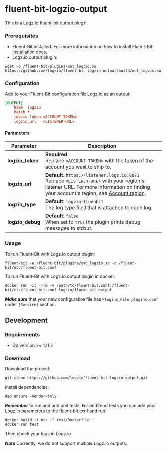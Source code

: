 # fluent-bit-logzio-output
This is a Logz.io fluent-bit output plugin. 

### Prerequisites
* Fluent-Bit installed. For more information on how to install Fluent-Bit: [installation docs](https://docs.fluentbit.io/manual/installation).
* Logz.io output plugin: 

```text
wget -o /fluent-bit/plugins/out_logzio.so https://github.com/logzio/fluent-bit-logzio-output/build/out_logzio.so
```

### Configuration

Add to your Fluent-Bit configuration file Logz.io as an output:
```toml
[OUTPUT]
    Name  logzio
    Match *
    logzio_token <ACCOUNT-TOKEN>
    logzio_url   <LISTENER-URL>
```

#### Parameters

| Parameter | Description |
|---|---|
| **logzio_token** | **Required**. <br> Replace `<ACCOUNT-TOKEN>` with the [token](https://app.logz.io/#/dashboard/settings/general) of the account you want to ship to. |
| **logzio_url** | **Default**. `https://listener.logz.io:8071` <br> Replace `<LISTENER-URL>` with your region's listener URL. For more information on finding your account's region, see [Account region](https://docs.logz.io/user-guide/accounts/account-region.html). |
| **logzio_type** |  **Default**: `logzio-fluenbit` <br> The log type filed that is attached to each log. |
| **logzio_debug** | **Default**: `false` <br> When set to `true` the plugin prints debug messages to stdout. |


### Usage
To run Fluent-Bit with Logz.io output plugin:
```text
fluent-bit -e /fluent-bit/plugins/out_logzio.so -c /fluent-bit/etc/fluent-bit.conf
```

To run Fluent-Bit with Logz.io output plugin in docker:
```text
docker run -it --rm -v /path/to/fluent-bit.conf:/fluent-bit/etc/fluent-bit.conf logzio/fluent-bit-output
```

_**Make sure**_ that your new configuration file has `Plugins_File plugins.conf` under `[Service]` section.

## Development

### Requirements

* Go version >= 1.11.x


### Download

Download the project:
```text
git clone https://github.com/logzio/fluent-bit-logzio-output.git
```

Install dependencies:
```text
dep ensure -vendor-only
```

**_Remember_** to run and add unit tests. For end2end tests you can add your Logz.io parameters to the fluent-bit.conf and run:
```text
docker build -t bit -f test/Dockerfile .
docker run test
```

Then check your logs in Logz.io


**_Note_** Currently, we do not support multiple Logz.io outputs.
